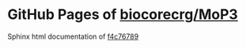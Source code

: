 GitHub Pages of [biocorecrg/MoP3](https://github.com/biocorecrg/MoP3.git)
===
Sphinx html documentation of [f4c76789](https://github.com/biocorecrg/MoP3/tree/f4c767898f4907c4f06b7e9a656c57e5555bf52a)
